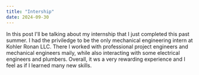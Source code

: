 ```yaml
---
title: "Intership"
date: 2024-09-30
---
```

In this post I'll be talking about my internship that I just completed this past summer.
I had the priviledge to be the only mechanical engineering intern at Kohler Ronan LLC. There I worked with professional project engineers and mechanical engineers maily, while also interacting with some electrical engineers and plumbers.
Overall, it ws a very rewarding experience and I feel as if I learned many new skills.
